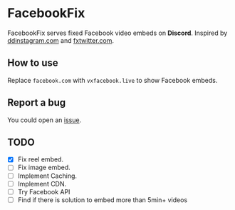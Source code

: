 # FacebookFix

FacebookFix serves fixed Facebook video embeds on **Discord**. Inspired by [ddinstagram.com](https://github.com/Wikidepia/InstaFix) and [fxtwitter.com](https://github.com/robinuniverse/TwitFix).

## How to use

Replace `facebook.com` with `vxfacebook.live` to show Facebook embeds.

## Report a bug

You could open an [issue](https://github.com/AliZad64/FacebookFix/issues).

## TODO

- [x] Fix reel embed.
- [ ] Fix image embed.
- [ ] Implement Caching.
- [ ] Implement CDN.
- [ ] Try Facebook API
- [ ] Find if there is solution to embed more than 5min+ videos
